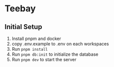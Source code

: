 # Teebay

## Initial Setup

1. Install pnpm and docker
2. copy .env.example to .env on each workspaces
3. Run `pnpm install`
4. Run `pnpm db:init` to initialize the database
5. Run `pnpm dev` to start the server
